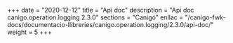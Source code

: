 +++
date        = "2020-12-12"
title       = "Api doc"
description = "Api doc canigo.operation.logging 2.3.0"
sections    = "Canigó"
enllac		= "/canigo-fwk-docs/documentacio-llibreries/canigo.operation.logging/2.3.0/api-doc/"
weight		= 5
+++
